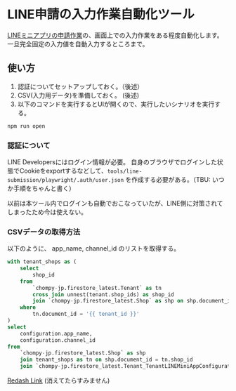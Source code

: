 # LINE申請の入力作業自動化ツール

[LINEミニアプリの申請作業](https://www.notion.so/chompy/LINE-ecf1384c12ff4c82a3a8a405544a9153?pvs=4)の、画面上での入力作業をある程度自動化します。
一旦完全固定の入力値を自動入力するところまで。

## 使い方

1. 認証についてセットアップしておく。（後述）
2. CSV(入力用データ)を準備しておく。 (後述)
3. 以下のコマンドを実行するとUIが開くので、実行したいシナリオを実行する。

```bash
npm run open
```

### 認証について

LINE Developersにはログイン情報が必要。
自身のブラウザでログインした状態でCookieをexportするなどして、`tools/line-submission/playwright/.auth/user.json` を作成する必要がある。（TBU: いつか手順をちゃんと書く）

以前は本ツール内でログインも自動でおこなっていたが、LINE側に対策されてしまったため今は使えない。

### CSVデータの取得方法

以下のように、 app_name, channel_id のリストを取得する。

```sql
with tenant_shops as (
    select
        shop_id
    from
        `chompy-jp.firestore_latest.Tenant` as tn
        cross join unnest(tenant.shop_ids) as shop_id
        join `chompy-jp.firestore_latest.Shop` as shp on shp.document_id = shop_id
    where
        tn.document_id = '{{ tenant_id }}'
)
select
    configuration.app_name,
    configuration.channel_id
from
    `chompy-jp.firestore_latest.Shop` as shp
    join tenant_shops as tn on shp.document_id = tn.shop_id
    join `chompy-jp.firestore_latest.Tenant_TenantLINEMiniAppConfiguration` as cfg on shp.shop.line_mini_app_configuration_id = cfg.document_id
```

[Redash Link](https://redash.chompy.in/queries/3887/source?p_tenant_id=fQeZITIAeY7rfGTPYjGX) (消えてたらすみません)
